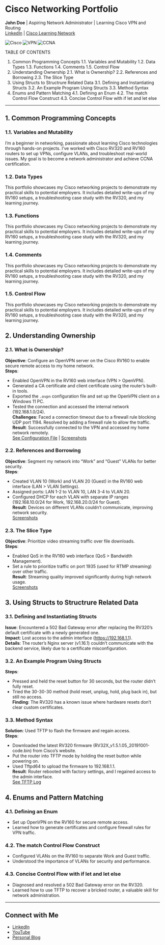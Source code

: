 # Cisco Networking Portfolio
**John Doe** | Aspiring Network Administrator | Learning Cisco VPN and Routing  
[LinkedIn](https://linkedin.com/in/your-profile) | [Cisco Learning Network](https://learningnetwork.cisco.com/your-profile)

![Cisco](https://img.shields.io/badge/Cisco-Networking-blue) ![VPN](https://img.shields.io/badge/Skill-VPN-green) ![CCNA](https://img.shields.io/badge/CCNA-In%20Progress-orange)

TABLE OF CONTENTS

1. Common Programming Concepts
   1.1. Variables and Mutability
   1.2. Data Types
   1.3. Functions
   1.4. Comments
   1.5. Control Flow
2. Understanding Ownership
   2.1. What is Ownership?
   2.2. References and Borrowing
   2.3. The Slice Type
3. Using Structs to Structrure Related Data
   3.1. Defining and Instantiating Structs
   3.2. An Example Program Using Structs
   3.3. Method Syntax
4. Enums and Pattern Matching
   4.1. Defining an Enum
   4.2. The match Control Flow Construct
   4.3. Concise Control Flow with if let and let else

---

## 1. Common Programming Concepts

### 1.1. Variables and Mutability
I’m a beginner in networking, passionate about learning Cisco technologies through hands-on projects. I’ve worked with Cisco RV320 and RV160 routers to set up VPNs, configure VLANs, and troubleshoot real-world issues. My goal is to become a network administrator and achieve CCNA certification.

### 1.2. Data Types
This portfolio showcases my Cisco networking projects to demonstrate my practical skills to potential employers. It includes detailed write-ups of my RV160 setups, a troubleshooting case study with the RV320, and my learning journey.

### 1.3. Functions
This portfolio showcases my Cisco networking projects to demonstrate my practical skills to potential employers. It includes detailed write-ups of my RV160 setups, a troubleshooting case study with the RV320, and my learning journey.

### 1.4. Comments
This portfolio showcases my Cisco networking projects to demonstrate my practical skills to potential employers. It includes detailed write-ups of my RV160 setups, a troubleshooting case study with the RV320, and my learning journey.

### 1.5. Control Flow
This portfolio showcases my Cisco networking projects to demonstrate my practical skills to potential employers. It includes detailed write-ups of my RV160 setups, a troubleshooting case study with the RV320, and my learning journey.

## 2. Understanding Ownership

### 2.1. What is Ownership?
**Objective**: Configure an OpenVPN server on the Cisco RV160 to enable secure remote access to my home network.  
**Steps**:  
- Enabled OpenVPN in the RV160 web interface (VPN > OpenVPN).  
- Generated a CA certificate and client certificate using the router’s built-in tools.  
- Exported the `.ovpn` configuration file and set up the OpenVPN client on a Windows 11 PC.  
- Tested the connection and accessed the internal network (192.168.1.0/24).  
**Challenges**: Faced a connection timeout due to a firewall rule blocking UDP port 1194. Resolved by adding a firewall rule to allow the traffic.  
**Result**: Successfully connected to the VPN and accessed my home network remotely.  
[See Configuration File](rv160-openvpn-config.ovpn) | [Screenshots](screenshots/rv160-openvpn-setup.png)

### 2.2. References and Borrowing
**Objective**: Segment my network into “Work” and “Guest” VLANs for better security.  
**Steps**:  
- Created VLAN 10 (Work) and VLAN 20 (Guest) in the RV160 web interface (LAN > VLAN Settings).  
- Assigned ports: LAN 1-2 to VLAN 10, LAN 3-4 to VLAN 20.  
- Configured DHCP for each VLAN with separate IP ranges (192.168.10.0/24 for Work, 192.168.20.0/24 for Guest).  
**Result**: Devices on different VLANs couldn’t communicate, improving network security.  
[Screenshots](screenshots/rv160-vlan-config.png)

### 2.3. The Slice Type
**Objective**: Prioritize video streaming traffic over file downloads.  
**Steps**:  
- Enabled QoS in the RV160 web interface (QoS > Bandwidth Management).  
- Set a rule to prioritize traffic on port 1935 (used for RTMP streaming) over other traffic.  
**Result**: Streaming quality improved significantly during high network usage.  
[Screenshots](screenshots/rv160-qos-config.png)

## 3. Using Structs to Structrure Related Data

### 3.1. Defining and Instantiating Structs
**Issue**: Encountered a 502 Bad Gateway error after replacing the RV320’s default certificate with a newly generated one.  
**Impact**: Lost access to the admin interface (https://192.168.1.1).  
**Details**: The router’s Nginx server (v1.16.1) couldn’t communicate with the backend service, likely due to a certificate misconfiguration.

### 3.2. An Example Program Using Structs
**Steps**:  
- Pressed and held the reset button for 30 seconds, but the router didn’t fully reset.  
- Tried the 30-30-30 method (hold reset, unplug, hold, plug back in), but still no access.  
**Finding**: The RV320 has a known issue where hardware resets don’t clear custom certificates.

### 3.3. Method Syntax
**Solution**: Used TFTP to flash the firmware and regain access.  
**Steps**:  
- Downloaded the latest RV320 firmware (RV32X_v1.5.1.05_20191001-code.bin) from Cisco’s website.  
- Put the router into TFTP mode by holding the reset button while powering on.  
- Used Tftpd64 to upload the firmware to 192.168.1.1.  
**Result**: Router rebooted with factory settings, and I regained access to the admin interface.  
[See TFTP Log](logs/rv320-tftp-recovery.log)

## 4. Enums and Pattern Matching

### 4.1. Defining an Enum
- Set up OpenVPN on the RV160 for secure remote access.  
- Learned how to generate certificates and configure firewall rules for VPN traffic.

### 4.2. The match Control Flow Construct
- Configured VLANs on the RV160 to separate Work and Guest traffic.  
- Understood the importance of VLANs for security and performance.

### 4.3. Concise Control Flow with if let and let else
- Diagnosed and resolved a 502 Bad Gateway error on the RV320.  
- Learned how to use TFTP to recover a bricked router, a valuable skill for network administration.

---

## Connect with Me
- [LinkedIn](https://linkedin.com/in/your-profile)
- [YouTube](https://youtube.com/your-channel)
- [Personal Blog](https://your-blog.com)
